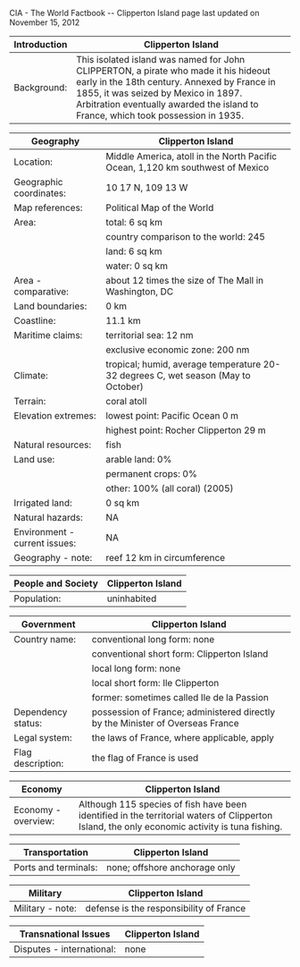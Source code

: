 CIA - The World Factbook -- Clipperton Island
page last updated on November 15, 2012


| Introduction | Clipperton Island |
| --- | --- |
| Background: | This isolated island was named for John CLIPPERTON, a pirate who made it his hideout early in the 18th century. Annexed by France in 1855, it was seized by Mexico in 1897. Arbitration eventually awarded the island to France, which took possession in 1935. |


| Geography | Clipperton Island |
| --- | --- |
| Location: | Middle America, atoll in the North Pacific Ocean, 1,120 km southwest of Mexico |
| Geographic coordinates: | 10 17 N, 109 13 W |
| Map references: | Political Map of the World |
| Area: | total: 6 sq km |
| | country comparison to the world: 245 |
| | land: 6 sq km |
| | water: 0 sq km |
| Area - comparative: | about 12 times the size of The Mall in Washington, DC |
| Land boundaries: | 0 km |
| Coastline: | 11.1 km |
| Maritime claims: | territorial sea: 12 nm |
| | exclusive economic zone: 200 nm |
| Climate: | tropical; humid, average temperature 20-32 degrees C, wet season (May to October) |
| Terrain: | coral atoll |
| Elevation extremes: | lowest point: Pacific Ocean 0 m |
| | highest point: Rocher Clipperton 29 m |
| Natural resources: | fish |
| Land use: | arable land: 0% |
| | permanent crops: 0% |
| | other: 100% (all coral) (2005) |
| Irrigated land: | 0 sq km |
| Natural hazards: | NA |
| Environment - current issues: | NA |
| Geography - note: | reef 12 km in circumference |


| People and Society | Clipperton Island |
| --- | --- |
| Population: | uninhabited |


| Government | Clipperton Island |
| --- | --- |
| Country name: | conventional long form: none |
| | conventional short form: Clipperton Island |
| | local long form: none |
| | local short form: Ile Clipperton |
| | former: sometimes called Ile de la Passion |
| Dependency status: | possession of France; administered directly by the Minister of Overseas France |
| Legal system: | the laws of France, where applicable, apply |
| Flag description: | the flag of France is used |


| Economy | Clipperton Island |
| --- | --- |
| Economy - overview: | Although 115 species of fish have been identified in the territorial waters of Clipperton Island, the only economic activity is tuna fishing. |


| Transportation | Clipperton Island |
| --- | --- |
| Ports and terminals: | none; offshore anchorage only |


| Military | Clipperton Island |
| --- | --- |
| Military - note: | defense is the responsibility of France |


| Transnational Issues | Clipperton Island |
| --- | --- |
| Disputes - international: | none |
